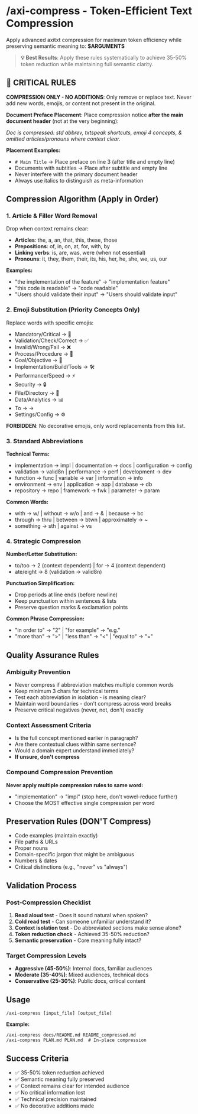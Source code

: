 # /axi-compress - Token-Efficient Text Compression

Apply advanced axitxt compression for maximum token efficiency while preserving semantic meaning to: **$ARGUMENTS**

> **💡 Best Results**: Apply these rules systematically to achieve 35-50% token reduction while maintaining full semantic clarity.

## 🚨 CRITICAL RULES

**COMPRESSION ONLY - NO ADDITIONS**: Only remove or replace text. Never add new words, emojis, or content not present in the original.

**Document Preface Placement**: Place compression notice **after the main document header** (not at the very beginning):

*Doc is compressed: std abbrev, txtspeak shortcuts, emoji 4 concepts, & omitted articles/pronouns where context clear.*

**Placement Examples:**
- `# Main Title` → Place preface on line 3 (after title and empty line)
- Documents with subtitles → Place after subtitle and empty line
- Never interfere with the primary document header
- Always use italics to distinguish as meta-information

## Compression Algorithm (Apply in Order)

### 1. Article & Filler Word Removal
Drop when context remains clear:
- **Articles**: the, a, an, that, this, these, those
- **Prepositions**: of, in, on, at, for, with, by
- **Linking verbs**: is, are, was, were (when not essential)
- **Pronouns**: it, they, them, their, its, his, her, he, she, we, us, our

**Examples:**
- "the implementation of the feature" → "implementation feature"
- "this code is readable" → "code readable"
- "Users should validate their input" → "Users should validate input"

### 2. Emoji Substitution (Priority Concepts Only)
Replace words with specific emojis:
- Mandatory/Critical → 🚨
- Validation/Check/Correct → ✅
- Invalid/Wrong/Fail → ❌
- Process/Procedure → 🔄
- Goal/Objective → 🎯
- Implementation/Build/Tools → 🛠️
- Performance/Speed → ⚡
- Security → 🔒
- File/Directory → 📁
- Data/Analytics → 📊
- To → →
- Settings/Config → ⚙️

**FORBIDDEN**: No decorative emojis, only word replacements from this list.

### 3. Standard Abbreviations
**Technical Terms:**
- implementation → impl | documentation → docs | configuration → config
- validation → valid8n | performance → perf | development → dev
- function → func | variable → var | information → info
- environment → env | application → app | database → db
- repository → repo | framework → fwk | parameter → param

**Common Words:**
- with → w/ | without → w/o | and → & | because → bc
- through → thru | between → btwn | approximately → ~
- something → sth | against → vs

### 4. Strategic Compression
**Number/Letter Substitution:**
- to/too → 2 (context dependent) | for → 4 (context dependent)
- ate/eight → 8 (validation → valid8n)

**Punctuation Simplification:**
- Drop periods at line ends (before newline)
- Keep punctuation within sentences & lists
- Preserve question marks & exclamation points

**Common Phrase Compression:**
- "in order to" → "2" | "for example" → "e.g."
- "more than" → ">" | "less than" → "<" | "equal to" → "="

## Quality Assurance Rules

### Ambiguity Prevention
- Never compress if abbreviation matches multiple common words
- Keep minimum 3 chars for technical terms
- Test each abbreviation in isolation - is meaning clear?
- Maintain word boundaries - don't compress across word breaks
- Preserve critical negatives (never, not, don't) exactly

### Context Assessment Criteria
- Is the full concept mentioned earlier in paragraph?
- Are there contextual clues within same sentence?
- Would a domain expert understand immediately?
- **If unsure, don't compress**

### Compound Compression Prevention
**Never apply multiple compression rules to same word:**
- "implementation" → "impl" (stop here, don't vowel-reduce further)
- Choose the MOST effective single compression per word

## Preservation Rules (DON'T Compress)
- Code examples (maintain exactly)
- File paths & URLs
- Proper nouns
- Domain-specific jargon that might be ambiguous
- Numbers & dates
- Critical distinctions (e.g., "never" vs "always")

## Validation Process

### Post-Compression Checklist
1. **Read aloud test** - Does it sound natural when spoken?
2. **Cold read test** - Can someone unfamiliar understand it?
3. **Context isolation test** - Do abbreviated sections make sense alone?
4. **Token reduction check** - Achieved 35-50% reduction?
5. **Semantic preservation** - Core meaning fully intact?

### Target Compression Levels
- **Aggressive (45-50%)**: Internal docs, familiar audiences
- **Moderate (35-40%)**: Mixed audiences, technical docs
- **Conservative (25-30%)**: Public docs, critical content

## Usage
```
/axi-compress [input_file] [output_file]
```

**Example:**
```
/axi-compress docs/README.md README_compressed.md
/axi-compress PLAN.md PLAN.md  # In-place compression
```

## Success Criteria
- ✅ 35-50% token reduction achieved
- ✅ Semantic meaning fully preserved
- ✅ Context remains clear for intended audience
- ✅ No critical information lost
- ✅ Technical precision maintained
- ✅ No decorative additions made
